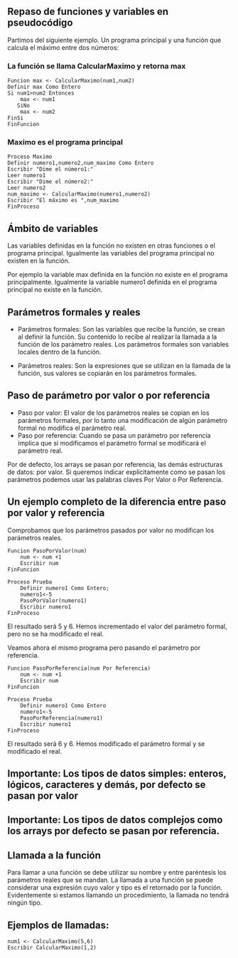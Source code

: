 ## Repaso de funciones y variables en pseudocódigo

Partimos del siguiente ejemplo. Un programa principal y una función que calcula el máximo entre dos números:

### La función se llama CalcularMaximo y retorna max

    Funcion max <- CalcularMaximo(num1,num2)
    Definir max Como Entero
    Si num1>num2 Entonces
        max <- num1
       SiNo
        max <- num2
    FinSi
    FinFuncion

### Maximo es el programa principal

    Proceso Maximo
    Definir numero1,numero2,num_maximo Como Entero
    Escribir "Dime el número1:"
    Leer numero1
    Escribir "Dime el número2:"
    Leer numero2
    num_maximo <- CalcularMaximo(numero1,numero2)
    Escribir "El máximo es ",num_maximo
    FinProceso

## Ámbito de variables
Las variables definidas en la función no existen en otras funciones o el programa principal. Igualmente las variables del programa principal no existen en la función.

Por ejemplo la variable max definida en la función no existe en el programa principalmente. Igualmente la variable numero1 definida en el programa principal no existe en la función.

## Parámetros formales y reales

- Parámetros formales: Son las variables que recibe la función, se crean al definir la función. Su contenido lo recibe al realizar la llamada a la función de los parámetro reales. Los parámetros formales son variables locales dentro de la función.

- Parámetros reales: Son la expresiones que se utilizan en la llamada de la función, sus valores se copiarán en los parámetros formales.

## Paso de parámetro por valor o por referencia

- Paso por valor: El valor de los parámetros reales se copian en los parámetros formales, por lo tanto una modificación de algún parámetro formal no modifica el parámetro real.
- Paso por referencia: Cuando se pasa un parámetro por referencia implica que si modificamos el parámetro formal se modificará el parámetro real.

Por de defecto, los arrays se pasan por referencia, las demás estructuras de datos: por valor.
Si queremos indicar explícitamente como se pasan los parámetros podemos usar las palabras claves Por Valor o Por Referencia.

## Un ejemplo completo de la diferencia entre paso por valor y referencia

Comprobamos que los parámetros pasados por valor no modifican los parámetros reales.

    Funcion PasoPorValor(num)
        num <- num +1
        Escribir num
    FinFuncion    

    Proceso Prueba
        Definir numero1 Como Entero;
        numero1<-5
        PasoPorValor(numero1)
        Escribir numero1
    FinProceso

El resultado será 5 y 6. Hemos incrementado el valor del parámetro formal, pero no se ha modificado el real.

Veamos ahora el mismo programa pero pasando el parámetro por referencia.

    Funcion PasoPorReferencia(num Por Referencia)
        num <- num +1
        Escribir num
    FinFuncion    

    Proceso Prueba
        Definir numero1 Como Entero
        numero1<-5
        PasoPorReferencia(numero1)
        Escribir numero1
    FinProceso

El resultado será 6 y 6. Hemos modificado el parámetro formal y se modificado el real.

## Importante: Los tipos de datos simples: enteros, lógicos, caracteres y demás, por defecto se pasan por valor

## Importante: Los tipos de datos complejos como los arrays por defecto se pasan por referencia.

## Llamada a la función

Para llamar a una función se debe utilizar su nombre y entre paréntesis los parámetros reales que se mandan. La llamada a una función se puede considerar una expresión cuyo valor y tipo es el retornado por la función.
Evidentemente si estamos llamando un procedimiento, la llamada no tendrá ningún tipo.

## Ejemplos de llamadas:

    num1 <- CalcularMaximo(5,6)
    Escribir CalcularMaximo(1,2)

